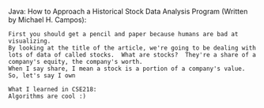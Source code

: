 Java: How to Approach a Historical Stock Data Analysis Program (Written by Michael H. Campos):
	
	First you should get a pencil and paper because humans are bad at visualizing.  
	By looking at the title of the article, we're going to be dealing with
	lots of data of called stocks.  What are stocks?  They're a share of a company's equity, the company's worth.
	When I say share, I mean a stock is a portion of a company's value.  So, let's say I own

	What I learned in CSE218:
	Algorithms are cool :)